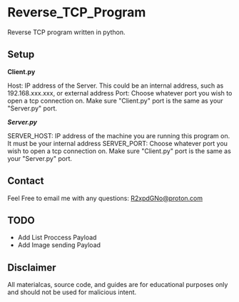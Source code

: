 # Reverse_TCP_Program
Reverse TCP program written in python.

## Setup

**Client.py**

Host: IP address of the Server. This could be an internal address, such as 192.168.xxx.xxx, or external address
Port: Choose whatever port you wish to open a tcp connection on. Make sure "Client.py" port is the same as your "Server.py" port.

***Server.py***

SERVER_HOST: IP address of the machine you are running this program on. It must be your internal address
SERVER_PORT: Choose whatever port you wish to open a tcp connection on. Make sure "Client.py" port is the same as your "Server.py" port.

## Contact
Feel Free to email me with any questions:
R2xpdGNo@proton.com

## TODO
- Add List Proccess Payload
- Add Image sending Payload

## Disclaimer
All materialcas, source code, and guides are for educational purposes only and should not be used for malicious intent.
